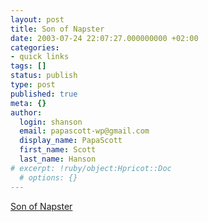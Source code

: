 ```yaml
---
layout: post
title: Son of Napster
date: 2003-07-24 22:07:27.000000000 +02:00
categories:
- quick links
tags: []
status: publish
type: post
published: true
meta: {}
author:
  login: shanson
  email: papascott-wp@gmail.com
  display_name: PapaScott
  first_name: Scott
  last_name: Hanson
# excerpt: !ruby/object:Hpricot::Doc
  # options: {}
---
```

<p><a title="If one million people collectively own a CD, they can each have a copy, right?" href="http://www.pbs.org/cringely/pulpit/pulpit20030724.html">Son of Napster</a></p>
